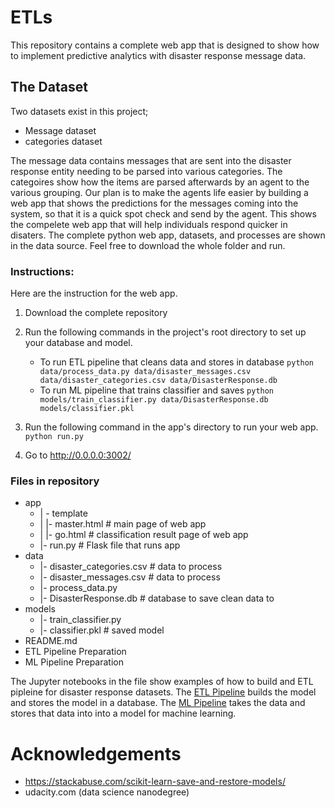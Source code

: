 # ETLs

This repository contains a complete web app that is designed to show how to implement predictive analytics with disaster response message data. 

## The Dataset
Two datasets exist in this project;
* Message dataset
* categories dataset

The message data contains messages that are sent into the disaster response entity needing to be parsed into various categories. The categoires show how the items are parsed afterwards by an agent to the various grouping. Our plan is to make the agents life easier by building a web app that shows the predictions for the messages coming into the system, so that it is a quick spot check and send by the agent. This shows the compelete web app that will help individuals respond quicker in disaters. The complete python web app, datasets, and processes are shown in the data source. Feel free to download the whole folder and run. 

### Instructions:
Here are the instruction for the web app. 

1. Download the complete repository
2. Run the following commands in the project's root directory to set up your database and model.

    - To run ETL pipeline that cleans data and stores in database
        `python data/process_data.py data/disaster_messages.csv data/disaster_categories.csv data/DisasterResponse.db`
    - To run ML pipeline that trains classifier and saves
        `python models/train_classifier.py data/DisasterResponse.db models/classifier.pkl`

2. Run the following command in the app's directory to run your web app.
    `python run.py`

3. Go to http://0.0.0.0:3002/

### Files in repository
* app
    - | - template
    - | |- master.html # main page of web app
    - | |- go.html # classification result page of web app
    - |- run.py # Flask file that runs app
* data
    - |- disaster_categories.csv # data to process
    - |- disaster_messages.csv # data to process
    - |- process_data.py
    - |- DisasterResponse.db # database to save clean data to
* models
    - |- train_classifier.py
    - |- classifier.pkl # saved model
* README.md
* ETL Pipeline Preparation
* ML Pipeline Preparation

The Jupyter notebooks in the file show examples of how to build and ETL pipleine for disaster response datasets. The [ETL Pipeline](https://github.com/akniels/ETLs/blob/master/ETL%20Pipeline%20Preparation.ipynb) builds the model and stores the model in a database. The [ML Pipeline](https://github.com/akniels/ETLs/blob/master/ML%20Pipeline%20Preparation.ipynb) takes the data and stores that data into into a model for machine learning. 

# Acknowledgements

* https://stackabuse.com/scikit-learn-save-and-restore-models/
* udacity.com (data science nanodegree)
